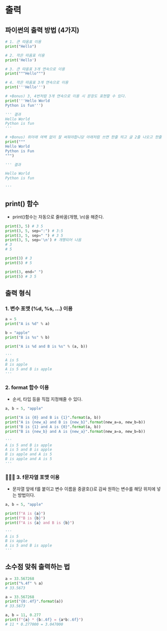 # 출력

## 파이썬의 출력 방법 (4가지)

```py
# 1. 큰 따옴표 이용
print("Hello")

# 2. 작은 따옴표 이용
print('Hello')

# 3. 큰 따옴표 3개 연속으로 이용
print("""Hello""")

# 4. 작은 따옴표 3개 연속으로 이용
print('''Hello''')

# +Bonus) 3, 4번처럼 3개 연속으로 이용 시 문장도 표현할 수 있다.
print('''Hello World
Python is fun''')

''' 결과
Hello World
Python is fun
'''

# +Bonus) 위아래 여백 없이 잘 써줘야합니당 아래처럼 쓰면 한줄 띄고 글 2줄 나오고 한줄 띄고..나옵니다
print("""
Hello World
Python is Fun
""")

''' 결과

Hello World
Python is fun

'''
```

## print() 함수

- print()함수는 자동으로 줄바꿈(개행, \n)을 해준다.

```py
print(3, 5) # 3 5
print(3, 5, sep=":") # 3:5
print(3, 5, sep=" ") # 3 5
print(3, 5, sep='\n') # 개행되어 나옴
# 3
# 5

print(3) # 3
print(5) # 5

print(3, end=" ")
print(5) # 3 5
```

## 출력 형식

### 1. 변수 포맷 (%d, %s, ...) 이용

```py
a = 5
print("A is %d" % a)

b = "apple"
print("B is %s" % b)

print("A is %d and B is %s" % (a, b))

'''
A is 5
B is apple
A is 5 and B is apple
'''
```

### 2. format 함수 이용

- 순서, 타입 등을 직접 지정해줄 수 있다.

```py
a, b = 5, "apple"

print("A is {0} and B is {1}".format(a, b))
print("A is {new_a} and B is {new_b}".format(new_a=a, new_b=b))
print("B is {1} and A is {0}".format(a, b))
print("B is {new_b} and A is {new_a}".format(new_a=a, new_b=b))

'''
A is 5 and B is apple
A is 5 and B is apple
B is apple and A is 5
B is apple and A is 5
'''
```

### 🚨🚨🚨 3. f문자열 포맷 이용

- 문자열 앞에 f를 붙이고 변수 이름을 중괄호{}로 감싸 원하는 변수를 해당 위치에 넣는 방법이다.

```py
a, b = 5, "apple"

print(f"A is {a}")
print(f"B is {b}")
print(f"A is {a} and B is {b}")

'''
A is 5
B is apple
A is 5 and B is apple
'''
```

## 소수점 맞춰 출력하는 법

```py
a = 33.567268
print("%.4f" % a)
# 33.5673

a = 33.567268
print("{0:.4f}".format(a))
# 33.5673

a, b = 11, 0.277
print(f"{a} * {b:.6f} = {a*b:.6f}")
# 11 * 0.277000 = 3.047000
```
